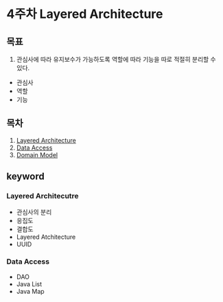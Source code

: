 # 4주차 Layered Architecture

## 목표

1. 관심사에 따라 유지보수가 가능하도록 역할에 따라 기능을 따로 적절히 분리할 수 있다.

- 관심사
- 역할
- 기능

## 목차

1. [Layered Architecture](./layered-architecture.md)
2. [Data Access](./data-access.md)
3. [Domain Model](./domain-model.md)

## keyword

### Layered Architecutre

- 관심사의 분리
- 응집도
- 결합도
- Layered Atchitecture
- UUID

### Data Access

- DAO
- Java List
- Java Map

